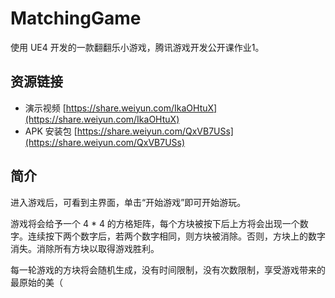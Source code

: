 # MatchingGame

使用 UE4 开发的一款翻翻乐小游戏，腾讯游戏开发公开课作业1。

## 资源链接

- 演示视频 [https://share.weiyun.com/IkaOHtuX](https://share.weiyun.com/IkaOHtuX)
- APK 安装包 [https://share.weiyun.com/QxVB7USs](https://share.weiyun.com/QxVB7USs)

## 简介

进入游戏后，可看到主界面，单击“开始游戏”即可开始游玩。

游戏将会给予一个 4 \* 4 的方格矩阵，每个方块被按下后上方将会出现一个数字。连续按下两个数字后，若两个数字相同，则方块被消除。否则，方块上的数字消失。消除所有方块以取得游戏胜利。

每一轮游戏的方块将会随机生成，没有时间限制，没有次数限制，享受游戏带来的最原始的美（
